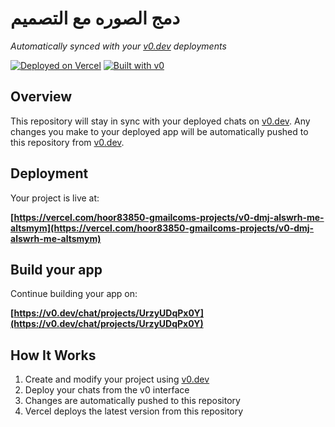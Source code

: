 # دمج الصوره مع التصميم

*Automatically synced with your [v0.dev](https://v0.dev) deployments*

[![Deployed on Vercel](https://img.shields.io/badge/Deployed%20on-Vercel-black?style=for-the-badge&logo=vercel)](https://vercel.com/hoor83850-gmailcoms-projects/v0-dmj-alswrh-me-altsmym)
[![Built with v0](https://img.shields.io/badge/Built%20with-v0.dev-black?style=for-the-badge)](https://v0.dev/chat/projects/UrzyUDqPx0Y)

## Overview

This repository will stay in sync with your deployed chats on [v0.dev](https://v0.dev).
Any changes you make to your deployed app will be automatically pushed to this repository from [v0.dev](https://v0.dev).

## Deployment

Your project is live at:

**[https://vercel.com/hoor83850-gmailcoms-projects/v0-dmj-alswrh-me-altsmym](https://vercel.com/hoor83850-gmailcoms-projects/v0-dmj-alswrh-me-altsmym)**

## Build your app

Continue building your app on:

**[https://v0.dev/chat/projects/UrzyUDqPx0Y](https://v0.dev/chat/projects/UrzyUDqPx0Y)**

## How It Works

1. Create and modify your project using [v0.dev](https://v0.dev)
2. Deploy your chats from the v0 interface
3. Changes are automatically pushed to this repository
4. Vercel deploys the latest version from this repository